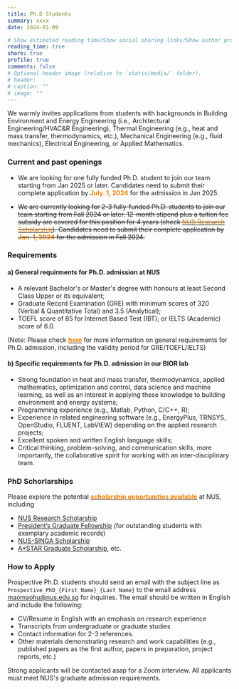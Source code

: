 ```yaml
---
title: Ph.D Students
summary: xxxx
date: 2024-01-09

# Show estimated reading time?Show social sharing links?Show author profile?Show comments?
reading_time: true
share: true  
profile: true
comments: false
# Optional header image (relative to `static/media/` folder).
# header:  
# caption: ""  
# image: "" 
---
```

We warmly invites applications from students with backgrounds in Building Environment and Energy Engineering (i.e., Architectural Engineering/HVAC&R Engineering),  Thermal Engineering (e.g., heat and mass transfer, thermodynamics, etc.), Mechanical Engineering (e.g., fluid mechanics), Electrical Engineering, or Applied Mathematics. 

### Current and past openings
- We are looking for one fully funded Ph.D. student to join our team starting from Jan 2025 or later. Candidates need to submit their complete application by <span style="color:#EF7C00">**July. 1, 2024**</span> for the admission in Jan 2025.

- ~~We are currently looking for 2-3 fully-funded Ph.D. students to join our team starting from Fall 2024 or later. 12-month stipend plus a tuition fee subsidy are covered for this position for 4 years (check [<span style="color:#EF7C00">NUS Research Scholarship</span>](https://nusgs.nus.edu.sg/scholarships-list/)). Candidates need to submit their complete application by <span style="color:#EF7C00">**Jan. 1, 2024**</span> for the admission in Fall 2024.~~

### Requirements
#### a) General requirments for Ph.D. admission at NUS
* A relevant Bachelor's or Master's degree with honours at least Second Class Upper or its equivalent;
* Graduate Record Examination (GRE) with minimum scores of 320 (Verbal & Quantitative Total) and 3.5 (Analytical);
* TOEFL score of 85 for Internet Based Test (IBT); or IELTS (Academic) score of 6.0.

(Note: Please check [<span style="color:#EF7C00">**here**</span>](https://cde.nus.edu.sg/graduate/graduate-programmes-by-research/admission-requirement-2/) for more information on general requirements for Ph.D. admission, including the validity period for GRE/TOEFL/IELTS)

#### b) Specific requirements for Ph.D. admission in our BIOR lab
* Strong foundation in heat and mass transfer, thermodynamics, applied mathematics, optimization and control, data science and machine learning, as well as an interest in applying these knowledge to building environment and energy systems;
* Programming experience (e.g., Matlab, Python, C/C++, R);
* Experience in related engineering software (e.g., EnergyPlus, TRNSYS, OpenStudio, FLUENT, LabVIEW) depending on the applied research projects;
* Excellent spoken and written English language skills;
* Critical thinking, problem-solving, and communication skills, more importantly, the collaborative spirit for working with an inter-disciplinary team.

### PhD Schorlarships
Please explore the potential [<span style="color:#EF7C00">**scholarship opportunities available**</span>](https://nusgs.nus.edu.sg/scholarships-list/) at NUS, including
- [NUS Research Scholarship](https://nusgs.nus.edu.sg/scholarships-list/)
- [President’s Graduate Fellowship](https://nusgs.nus.edu.sg/scholarships-list/) (for outstanding students with exemplary academic records)
- [NUS-SINGA Scholarship](https://www.a-star.edu.sg/Scholarships/for-graduate-studies/singapore-international-graduate-award-singa)
- [A*STAR Graduate Scholarship](https://www.a-star.edu.sg/Scholarships/for-graduate-studies/a-star-graduate-scholarship-singapore), etc.

### How to Apply
Prospective Ph.D. students should send an email with the subject line as `Prospective_PhD_{First Name}_{Last Name}` to the email address <span style="color:#EF7C00">maomaohu@nus.edu.sg</span> for inquiries. The email should be written in English and include the following:
* CV/Resume in English with an emphasis on research experience
* Transcripts from undergraduate or graduate studies
* Contact information for 2-3 references.
* Other materials demonstrating research and work capabilities (e.g., published papers as the first author, papers in preparation, project reports, etc.)

Strong applicants will be contacted asap for a Zoom interview. All applicants must meet NUS's graduate admission requirements. 